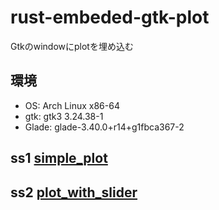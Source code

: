 # rust-embeded-gtk-plot

Gtkのwindowにplotを埋め込む

## 環境

- OS: Arch Linux x86-64
- gtk: gtk3 3.24.38-1      
- Glade: glade-3.40.0+r14+g1fbca367-2 

## ss1 [simple_plot](./simple_plot) 
## ss2 [plot_with_slider](./plot_with_slider)
